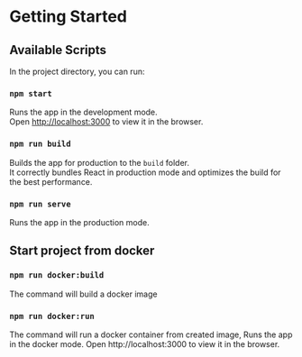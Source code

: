 # Getting Started

## Available Scripts

In the project directory, you can run:

### `npm start`

Runs the app in the development mode.\
Open [http://localhost:3000](http://localhost:3000) to view it in the browser.

### `npm run build`

Builds the app for production to the `build` folder.\
It correctly bundles React in production mode and optimizes the build for the best performance.

### `npm run serve`
Runs the app in the production mode.

## Start project from docker

### `npm run docker:build`
The command will build a docker image

### `npm run docker:run`
The command will run a docker container from created image,
Runs the app in the docker mode.
Open http://localhost:3000 to view it in the browser.